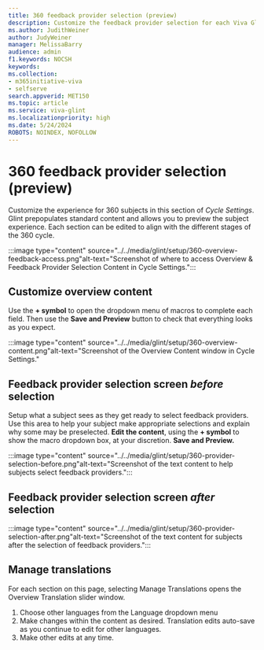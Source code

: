 ```yaml
---
title: 360 feedback provider selection (preview)
description: Customize the feedback provider selection for each Viva Glint 360 program subject.
ms.author: JudithWeiner
author: JudyWeiner
manager: MelissaBarry
audience: admin
f1.keywords: NOCSH
keywords: 
ms.collection:  
- m365initiative-viva
- selfserve 
search.appverid: MET150 
ms.topic: article
ms.service: viva-glint
ms.localizationpriority: high
ms.date: 5/24/2024
ROBOTS: NOINDEX, NOFOLLOW
---
```


# 360 feedback provider selection (preview)

Customize the experience for 360 subjects in this section of *Cycle Settings*. Glint prepopulates standard content and allows you to preview the subject experience. Each section can be edited to align with the different stages of the 360 cycle.

:::image type="content" source="../../media/glint/setup/360-overview-feedback-access.png"alt-text="Screenshot of where to access Overview & Feedback Provider Selection Content in Cycle Settings.":::

## Customize overview content

Use the **+ symbol** to open the dropdown menu of macros to complete each field. Then use the **Save and Preview** button to check that everything looks as you expect.

:::image type="content" source="../../media/glint/setup/360-overview-content.png"alt-text="Screenshot of the Overview Content window in Cycle Settings." 

## Feedback provider selection screen *before* selection

Setup what a subject sees as they get ready to select feedback providers. Use this area to help your subject make appropriate selections and explain why some may be preselected. **Edit the content**, using the **+ symbol** to show the macro dropdown box, at your discretion. **Save and Preview.**

:::image type="content" source="../../media/glint/setup/360-provider-selection-before.png"alt-text="Screenshot of the text content to help subjects select feedback providers.":::

## Feedback provider selection screen *after* selection

:::image type="content" source="../../media/glint/setup/360-provider-selection-after.png"alt-text="Screenshot of the text content for subjects after the selection of feedback providers.":::

## Manage translations

For each section on this page, selecting Manage Translations opens the Overview Translation slider window.

1. Choose other languages from the Language dropdown menu
2. Make changes within the content as desired. Translation edits auto-save as you continue to edit for other languages.
3. Make other edits at any time.


